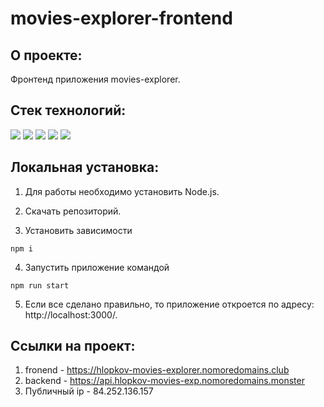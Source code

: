 # movies-explorer-frontend

## О проекте:

Фронтенд приложения movies-explorer.

## Стек технологий:

![](https://img.shields.io/badge/-HTML-000000?style=for-the-badge&logo=HTML5)
![](https://img.shields.io/badge/-CSS-000000?style=for-the-badge&logo=CSS3)
![](https://img.shields.io/badge/-JS-000000?style=for-the-badge&logo=JavaScript)
![](https://img.shields.io/badge/-Node.JS-000000?style=for-the-badge&logo=NODE.JS)
![](https://img.shields.io/badge/-REACT-000000?style=for-the-badge&logo=REACT)

## Локальная установка:
1. Для работы необходимо установить Node.js.

2. Скачать репозиторий.
3. Установить зависимости
```
npm i
```
4. Запустить приложение командой
```
npm run start
```
5. Если все сделано правильно, то приложение откроется по адресу: http://localhost:3000/.

## Ссылки на проект:

1. fronend - https://hlopkov-movies-explorer.nomoredomains.club
2. backend - https://api.hlopkov-movies-exp.nomoredomains.monster
3. Публичный ip - 84.252.136.157
